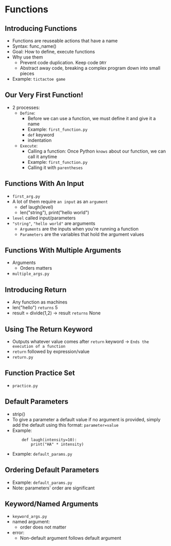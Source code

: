 # Functions

## Introducing Functions
- Functions are reuseable actions that have a name
- Syntax: func_name()
- Goal: How to define, execute functions
- Why use them
    - Prevent code duplication. Keep code `DRY`
    - Abstract away code, breaking a complex program down  into small pieces
- Example: `tictactoe game`

## Our Very First Function!
- 2 processes:
    - `Define`:
        - Before we can use a function, we must define it and give it a name
        - Example: `first_function.py`
        - `def` keyword
        - indentation
    - `Execute`: 
        - Calling a function: Once Python `knows` about our function, we can call it anytime
        - Example: `first_function.py`
        - Calling it with `parentheses`

## Functions With An Input
- `first_arg.py`
- A lot of them require `an input` as an `argument`
    - def laugh(level)
    - len("string"), print("hello world")
- `level` called input/parameters
- `"string"`, `"hello world"` are arguments
    - `Arguments` are the inputs when you're running a function
    - `Parameters` are the variables that hold the argument values

## Functions With Multiple Arguments
- Arguments
    - Orders matters
- `multiple_args.py`

## Introducing Return
- Any function as machines
- len("hello") `returns` 5
- result = divide(1,2) -> result `returns` None

## Using The Return Keyword
- Outputs whatever value comes after `return` keyword -> `Ends the execution of a function`
- `return` followed by expression/value
- `return.py`

## Function Practice Set
- `practice.py`

## Default Parameters
- strip()
- To give a parameter a default value if no argument is provided, simply add the default using this format: `parameter=value`
- Example:
    ```
        def laugh(intensity=10):
            print("HA" * intensity)
    ```
- Example: `default_params.py`

## Ordering Default Parameters
- Example: `default_params.py`
- Note: parameters' order are significant

## Keyword/Named Arguments
- `keyword_args.py`
- named argument: 
    - order does not matter
- error: 
    - Non-default argument follows default argument
